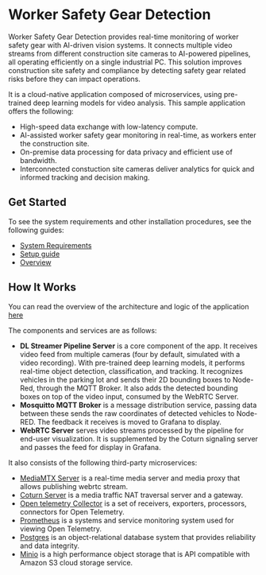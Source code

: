 # Worker Safety Gear Detection

Worker Safety Gear Detection provides real-time monitoring of worker safety gear with AI-driven vision systems. It connects multiple video streams from different construction site cameras to AI-powered pipelines, all operating efficiently on a single industrial PC. This solution improves construction site safety and compliance by detecting safety gear related risks before they can impact operations.

It is a cloud-native application composed of microservices, using pre-trained deep learning
models for video analysis. This sample application offers the following:

- High-speed data exchange with low-latency compute.
- AI-assisted worker safety gear monitoring in real-time, as workers enter the construction site.
- On-premise data processing for data privacy and efficient use of bandwidth.
- Interconnected constuction site cameras deliver analytics for quick and informed tracking and decision making.

## Get Started

To see the system requirements and other installation procedures, see the following guides:

- [System Requirements](../../docs/worker-safety-gear-detection/system-requirements.md)
- [Setup guide](../../docs/worker-safety-gear-detection/get-started.md)
- [Overview](../../docs/worker-safety-gear-detection/overview.md)

## How It Works

You can read the overview of the architecture and logic of the application [here](../../docs/worker-safety-gear-detection/overview-architecture.md)

The components and services are as follows:

- **DL Streamer Pipeline Server** is a core component of the app. It receives video feed from
multiple cameras (four by default, simulated with a video recording). With pre-trained deep
learning models, it performs real-time object detection, classification, and tracking.
It recognizes vehicles in the parking lot and sends their 2D bounding boxes to Node-Red,
through the MQTT Broker. It also adds the detected bounding boxes on top of the video input,
consumed by the WebRTC Server.
- **Mosquitto MQTT Broker** is a message distribution service, passing data between these sends the raw coordinates of detected vehicles to Node-RED. The
feedback it receives is moved to Grafana to display.
- **WebRTC Server** serves video streams processed by the pipeline for
end-user visualization. It is supplemented by the Coturn signaling server and passes the feed
for display in Grafana.

It also consists of the following third-party microservices:

- [MediaMTX Server](https://hub.docker.com/r/bluenviron/mediamtx) is a real-time media server and media proxy that allows publishing webrtc stream.
- [Coturn Server](https://hub.docker.com/r/coturn/coturn) is a media traffic NAT traversal server and a gateway.
- [Open telemetry Collector](https://hub.docker.com/r/otel/opentelemetry-collector-contrib) is a set of receivers, exporters, processors, connectors for Open Telemetry.
- [Prometheus](https://hub.docker.com/r/prom/prometheus) is a systems and service monitoring system used for viewing Open Telemetry.
- [Postgres](https://hub.docker.com/_/postgres) is an object-relational database system that provides reliability and data integrity.
- [Minio](https://hub.docker.com/r/minio/minio) is a high performance object storage that is API compatible with Amazon S3 cloud storage service.